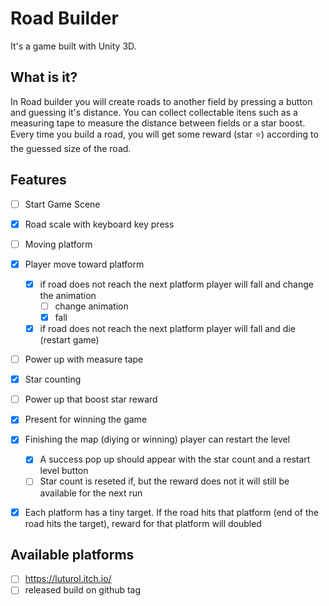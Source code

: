 # Road Builder

It's a game built with Unity 3D.

## What is it?

In Road builder you will create roads to another field by pressing a button and guessing it's distance. You can collect collectable itens such as a measuring tape to measure the distance between fields or a star boost. Every time you build a road, you will get some reward (star :star:) according to the guessed size of the road.

## Features

- [ ] Start Game Scene
- [x] Road scale with keyboard key press
- [ ] Moving platform
- [x] Player move toward platform
    - [x] if road does not reach the next platform player will fall and change the animation
        - [ ] change animation
        - [x] fall
    - [x] if road does not reach the next platform player will fall and die (restart game)
- [ ] Power up with measure tape
- [x] Star counting
- [ ] Power up that boost star reward
- [x] Present for winning the game
- [x] Finishing the map (diying or winning) player can restart the level
    - [x] A success pop up should appear with the star count and a restart level button 
    - [ ] Star count is reseted if, but the reward does not it will still be available for the next run
- [x] Each platform has a tiny target. If the road hits that platform (end of the road hits the target), reward for that platform will doubled


## Available platforms

- [ ] https://luturol.itch.io/
- [ ] released build on github tag